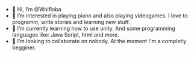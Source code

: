 - 👋 Hi, I’m @Wolfloba
- 👀 I’m interested in playing piano and also playing videogames. I love to programm, write stories and learning new stuff.
- 🌱 I’m currently learning how to use unity. And some programming languages like: Java Script, html and more.
- 💞️ I’m looking to collaborate on nobody. At the moment I'm a completly begginer.


<!---
Wolfloba/Wolfloba is a ✨ special ✨ repository because its `README.md` (this file) appears on your GitHub profile.
You can click the Preview link to take a look at your changes.
--->

